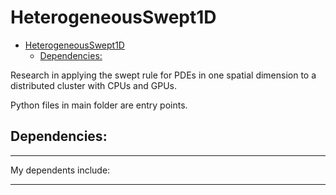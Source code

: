 # HeterogeneousSwept1D

<!-- TOC -->

- [HeterogeneousSwept1D](#heterogeneousswept1d)
    - [Dependencies:](#dependencies)

<!-- /TOC -->

Research in applying the swept rule for PDEs in one spatial dimension to a distributed cluster with CPUs and GPUs.

Python files in main folder are entry points.

## Dependencies:

------------------------------

My dependents include:

------------------------------